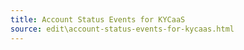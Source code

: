```yaml
---
title: Account Status Events for KYCaaS
source: edit\account-status-events-for-kycaas.html
---
```


